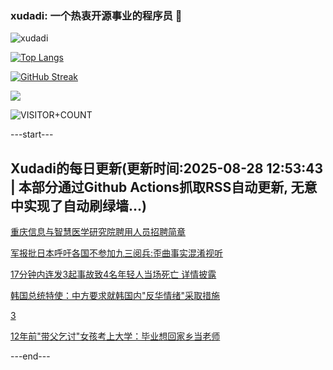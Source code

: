 ### xudadi: 一个热衷开源事业的程序员 👋

![xudadi](https://github-readme-stats-git-masterorgs-github-readme-stats-team.vercel.app/api?username=xudadi)

[![Top Langs](https://github-readme-stats.vercel.app/api/top-langs/?username=xudadi)](https://github.com/anuraghazra/github-readme-stats)

[![GitHub Streak](https://streak-stats.demolab.com?user=xudadi&locale=zh_Hans)](https://git.io/streak-stats)

![](https://raw.githubusercontent.com/xudadi/xudadi/main/assets/github-contribution-grid-snake.svg)

![VISITOR+COUNT](https://komarev.com/ghpvc/?username=xudadi&label=VISITOR+COUNT)


---start---

## Xudadi的每日更新(更新时间:2025-08-28 12:53:43 | 本部分通过Github Actions抓取RSS自动更新, 无意中实现了自动刷绿墙...)

[重庆信息与智慧医学研究院聘用人员招聘简章](https://www.gongkaoleida.com/article/2591228)

[军报批日本呼吁各国不参加九三阅兵:歪曲事实混淆视听](https://m.163.com/news/article/K80CPIIJ0514R9P4.html)

[17分钟内连发3起事故致4名年轻人当场死亡 详情披露](https://m.163.com/news/article/K80GS29600019K82.html)

[韩国总统特使：中方要求就韩国内"反华情绪"采取措施](https://m.163.com/news/article/K80506TH0514R9OJ.html)

[3](https://www.163.com/v/video/VT71BBJLN.html)

[12年前"带父乞讨"女孩考上大学：毕业想回家乡当老师](https://m.163.com/news/article/K80O60VL051492T3.html)

---end---
